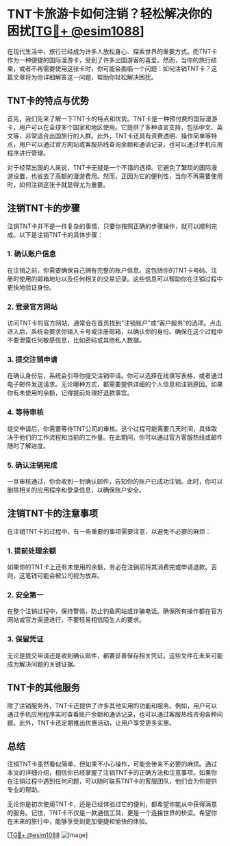 # TNT卡旅游卡如何注销？轻松解决你的困扰[[TG💪+ @esim1088](https://t.me/s/esim1088)]

在现代生活中，旅行已经成为许多人放松身心、探索世界的重要方式。而TNT卡作为一种便捷的国际漫游卡，受到了许多出国游客的喜爱。然而，当你的旅行结束，或者不再需要使用这张卡时，你可能会面临一个问题：如何注销TNT卡？这篇文章将为你详细解答这一问题，帮助你轻松解决困扰。

## TNT卡的特点与优势

首先，我们先来了解一下TNT卡的特点和优势。TNT卡是一种预付费的国际漫游卡，用户可以在全球多个国家和地区使用。它提供了多种语言支持，包括中文、英文等，非常适合出国旅行的人群。此外，TNT卡还具有资费透明、操作简单等特点，用户可以通过官方网站或客服热线查询余额和通话记录，也可以通过手机应用程序进行管理。

对于经常出国的人来说，TNT卡无疑是一个不错的选择。它避免了繁琐的国际漫游设置，也省去了高额的漫游费用。然而，正因为它的便利性，当你不再需要使用时，如何注销这张卡就显得尤为重要。

## 注销TNT卡的步骤

注销TNT卡并不是一件复杂的事情，只要你按照正确的步骤操作，就可以顺利完成。以下是注销TNT卡的具体步骤：

### 1. 确认账户信息

在注销之前，你需要确保自己拥有完整的账户信息。这包括你的TNT卡号码、注册时使用的邮箱地址以及任何相关的交易记录。这些信息可以帮助你在注销过程中更快地验证身份。

### 2. 登录官方网站

访问TNT卡的官方网站，通常会在首页找到“注销账户”或“客户服务”的选项。点击进入后，系统会要求你输入卡号或注册邮箱，以确认你的身份。确保在这个过程中不要泄露任何敏感信息，比如密码或其他私人数据。

### 3. 提交注销申请

在确认身份后，系统会引导你提交注销申请。你可以选择在线填写表格，或者通过电子邮件发送请求。无论哪种方式，都需要提供详细的个人信息和注销原因。如果你有未使用的余额，记得提前处理好退款事宜。

### 4. 等待审核

提交申请后，你需要等待TNT公司的审核。这个过程可能需要几天时间，具体取决于他们的工作流程和当前的工作量。在此期间，你可以通过官方客服热线或邮件随时了解进度。

### 5. 确认注销完成

一旦审核通过，你会收到一封确认邮件，告知你的账户已成功注销。此时，你可以删除相关的应用程序和登录信息，以确保账户安全。

## 注销TNT卡的注意事项

在注销TNT卡的过程中，有一些重要的事项需要注意，以避免不必要的麻烦：

### 1. 提前处理余额

如果你的TNT卡上还有未使用的余额，务必在注销前将其消费完或申请退款。否则，这笔钱可能会被公司视为放弃。

### 2. 安全第一

在整个注销过程中，保持警惕，防止钓鱼网站或诈骗电话。确保所有操作都在官方网站或官方渠道进行，不要轻易相信陌生人的要求。

### 3. 保留凭证

无论是提交申请还是收到确认邮件，都要妥善保存相关凭证。这些文件在未来可能成为解决问题的关键证据。

## TNT卡的其他服务

除了注销服务外，TNT卡还提供了许多其他实用的功能和服务。例如，用户可以通过手机应用程序实时查看账户余额和通话记录，也可以通过客服热线咨询各种问题。此外，TNT卡还定期推出优惠活动，让用户享受更多实惠。

## 总结

注销TNT卡虽然看似简单，但如果不小心操作，可能会带来不必要的麻烦。通过本文的详细介绍，相信你已经掌握了注销TNT卡的正确方法和注意事项。如果你在注销过程中遇到任何问题，可以随时联系TNT卡的客服团队，他们会为你提供专业的帮助。

无论你是初次使用TNT卡，还是已经体验过它的便利，都希望你能从中获得满意的服务。记住，TNT卡不仅是一款通信工具，更是一个连接世界的桥梁。希望你在未来的旅行中，能够享受到更加便捷和愉快的体验。

[[TG💪+ @esim1088](https://t.me/s/esim1088) ![Image](https://i.postimg.cc/4NQfJmqS/Snipaste-2025-05-13-00-14-12.png)]